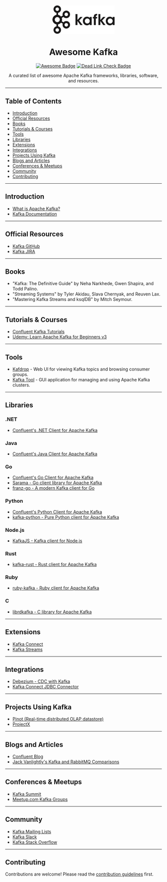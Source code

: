 <p align="center">
  <img src="logo.png" alt="Kafka Logo" width="200">
</p>

<h1 align="center">Awesome Kafka</h1>
<p align="center">
  <a href="https://awesome.re"><img src="https://awesome.re/badge.svg" alt="Awesome Badge"></a>
   <a href="https://github.com/nagstler/awesome-kafka/actions/workflows/deadlink-check.yml">
    <img src="https://github.com/nagstler/awesome-kafka/actions/workflows/deadlink-check.yml/badge.svg" alt="Dead Link Check Badge">
  </a>
</p>



<p align="center">
  A curated list of awesome Apache Kafka frameworks, libraries, software, and resources.
</p>

---

## Table of Contents

- [Introduction](#introduction)
- [Official Resources](#official-resources)
- [Books](#books)
- [Tutorials & Courses](#tutorials--courses)
- [Tools](#tools)
- [Libraries](#libraries)
- [Extensions](#extensions)
- [Integrations](#integrations)
- [Projects Using Kafka](#projects-using-kafka)
- [Blogs and Articles](#blogs-and-articles)
- [Conferences & Meetups](#conferences--meetups)
- [Community](#community)
- [Contributing](#contributing)

---

## Introduction

- [What is Apache Kafka?](https://kafka.apache.org/intro)
- [Kafka Documentation](https://kafka.apache.org/documentation/)

---

## Official Resources

- [Kafka GitHub](https://github.com/apache/kafka)
- [Kafka JIRA](https://issues.apache.org/jira/projects/KAFKA/summary)

---

## Books

- "Kafka: The Definitive Guide" by Neha Narkhede, Gwen Shapira, and Todd Palino.
- "Streaming Systems" by Tyler Akidau, Slava Chernyak, and Reuven Lax.
- "Mastering Kafka Streams and ksqlDB" by Mitch Seymour.

---

## Tutorials & Courses

- [Confluent Kafka Tutorials](https://www.confluent.io/blog/apache-kafka-tutorial/)
- [Udemy: Learn Apache Kafka for Beginners v3](https://www.udemy.com/course/apache-kafka)

---

## Tools

- [Kafdrop](https://github.com/obsidiandynamics/kafdrop) - Web UI for viewing Kafka topics and browsing consumer groups.
- [Kafka Tool](http://www.kafkatool.com/) - GUI application for managing and using Apache Kafka clusters.

---

## Libraries

### .NET

- [Confluent's .NET Client for Apache Kafka](https://github.com/confluentinc/confluent-kafka-dotnet)

### Java

- [Confluent's Java Client for Apache Kafka](https://github.com/confluentinc/confluent-kafka-java)

### Go

- [Confluent's Go Client for Apache Kafka](https://github.com/confluentinc/confluent-kafka-go)
- [Sarama - Go client library for Apache Kafka](https://github.com/Shopify/sarama)
- [franz-go - A modern Kafka client for Go](https://github.com/twmb/franz-go)

### Python

- [Confluent's Python Client for Apache Kafka](https://github.com/confluentinc/confluent-kafka-python)
- [kafka-python - Pure Python client for Apache Kafka](https://github.com/dpkp/kafka-python)

### Node.js

- [KafkaJS - Kafka client for Node.js](https://github.com/tulios/kafkajs)

### Rust

- [kafka-rust - Rust client for Apache Kafka](https://github.com/spicavigo/kafka-rust)

### Ruby

- [ruby-kafka - Ruby client for Apache Kafka](https://github.com/zendesk/ruby-kafka)

### C

- [librdkafka - C library for Apache Kafka](https://github.com/edenhill/librdkafka)

---

## Extensions

- [Kafka Connect](https://kafka.apache.org/documentation/#connect)
- [Kafka Streams](https://kafka.apache.org/documentation/streams/)

---

## Integrations

- [Debezium - CDC with Kafka](https://debezium.io/)
- [Kafka Connect JDBC Connector](https://www.confluent.io/hub/confluentinc/kafka-connect-jdbc)

---

## Projects Using Kafka

- [Pinot (Real-time distributed OLAP datastore)](https://pinot.apache.org/)
- [ProjectX](#)

---

## Blogs and Articles

- [Confluent Blog](https://www.confluent.io/blog/)
- [Jack Vanlightly's Kafka and RabbitMQ Comparisons](https://jack-vanlightly.com/)

---

## Conferences & Meetups

- [Kafka Summit](https://kafka-summit.org/)
- [Meetup.com Kafka Groups](https://www.meetup.com/topics/apache-kafka/)

---

## Community

- [Kafka Mailing Lists](https://kafka.apache.org/contact)
- [Kafka Slack](https://slackpass.io/confluentcommunity)
- [Kafka Stack Overflow](https://stackoverflow.com/questions/tagged/kafka)

---

## Contributing

Contributions are welcome! Please read the [contribution guidelines](CONTRIBUTING.md) first.